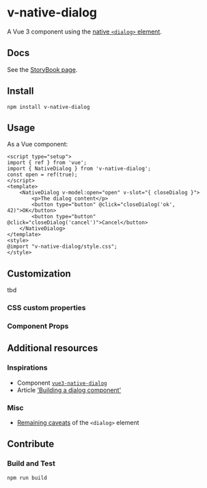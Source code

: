 # v-native-dialog

A Vue 3 component using the [native `<dialog>` element](https://developer.mozilla.org/de/docs/Web/HTML/Element/dialog).

## Docs

See the [StoryBook page](https://kkuegler.github.io/v-native-dialog/).

## Install

```
npm install v-native-dialog
```

## Usage

As a Vue component:

```vue
<script type="setup">
import { ref } from 'vue';
import { NativeDialog } from 'v-native-dialog';
const open = ref(true);
</script>
<template>
	<NativeDialog v-model:open="open" v-slot="{ closeDialog }">
		<p>The dialog content</p>
		<button type="button" @click="closeDialog('ok', 42)">OK</button>
		<button type="button" @click="closeDialog('cancel')">Cancel</button>
	</NativeDialog>
</template>
<style>
@import "v-native-dialog/style.css";
</style>
```

## Customization

tbd

### CSS custom properties

### Component Props

## Additional resources

### Inspirations

- Component [`vue3-native-dialog`](https://www.npmjs.com/package/vue3-native-dialog)
- Article ['Building a dialog component'](https://web.dev/articles/building/a-dialog-component)

### Misc

- [Remaining caveats](https://a11y-dialog.netlify.app/further-reading/dialog-element/#remaining-caveats) of the `<dialog>` element

## Contribute

### Build and Test

```
npm run build
```
